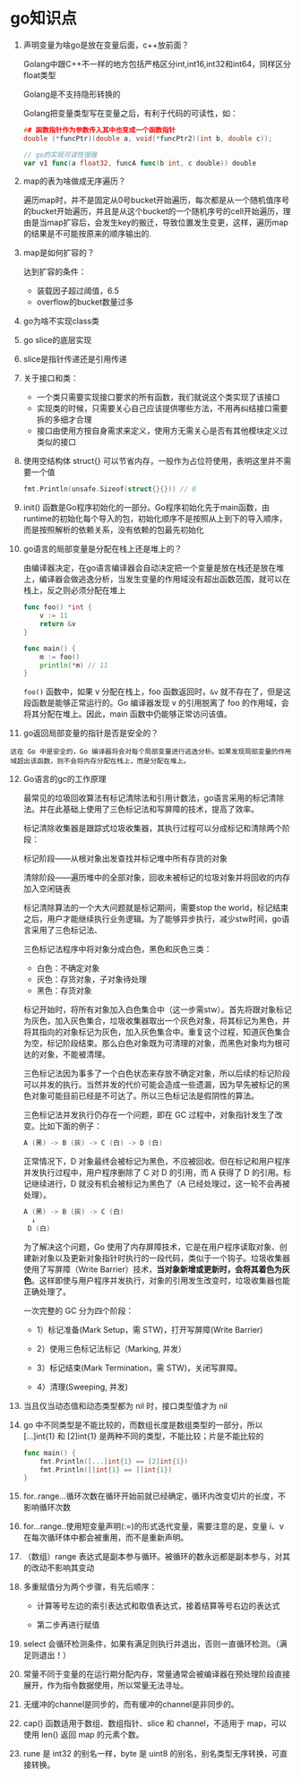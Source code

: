 # go知识点

1. 声明变量为啥go是放在变量后面，c++放前面？

   Golang中跟C++不一样的地方包括严格区分int,int16,int32和int64，同样区分float类型

   Golang是不支持隐形转换的

   Golang把变量类型写在变量之后，有利于代码的可读性，如：

   ```c
   ## 函数指针作为参数传入其中也变成一个函数指针
   double (*funcPtr)(double a, void(*funcPtr2)(int b, double c));
   ```

   ```go
   // go的实现可读性很强
   var v1 func(a float32, funcA func(b int, c double)) double
   ```

2. map的表为啥做成无序遍历？

   遍历map时，并不是固定从0号bucket开始遍历，每次都是从一个随机值序号的bucket开始遍历，并且是从这个bucket的一个随机序号的cell开始遍历，理由是当map扩容后，会发生key的搬迁，导致位置发生变更，这样，遍历map的结果是不可能按原来的顺序输出的.

3. map是如何扩容的？

   达到扩容的条件：

   * 装载因子超过阈值，6.5
   * overflow的bucket数量过多

4. go为啥不实现class类

5. go slice的底层实现

6. slice是指针传递还是引用传递

7. 关于接口和类：

   * 一个类只需要实现接口要求的所有函数，我们就说这个类实现了该接口
   * 实现类的时候，只需要关心自己应该提供哪些方法，不用再纠结接口需要拆的多细才合理
   * 接口由使用方按自身需求来定义，使用方无需关心是否有其他模块定义过类似的接口

8. 使用空结构体 struct{} 可以节省内存，一般作为占位符使用，表明这里并不需要一个值

   ```go
   fmt.Println(unsafe.Sizeof(struct{}{})) // 0
   ```

9. init() 函数是Go程序初始化的一部分。Go程序初始化先于main函数，由runtime的初始化每个导入的包，初始化顺序不是按照从上到下的导入顺序，而是按照解析的依赖关系，没有依赖的包最先初始化

10. go语言的局部变量是分配在栈上还是堆上的？

    由编译器决定，在go语言编译器会自动决定把一个变量是放在栈还是放在堆上，编译器会做逃逸分析，当发生变量的作用域没有超出函数范围，就可以在栈上，反之则必须分配在堆上

    ```go
    func foo() *int {
    	v := 11
    	return &v
    }
    
    func main() {
    	m := foo()
    	println(*m) // 11
    }
    ```

    `foo()` 函数中，如果 v 分配在栈上，foo 函数返回时，`&v` 就不存在了，但是这段函数是能够正常运行的。Go 编译器发现 v 的引用脱离了 foo 的作用域，会将其分配在堆上。因此，main 函数中仍能够正常访问该值。

11.  go返回局部变量的指针是否是安全的？

    这在 Go 中是安全的，Go 编译器将会对每个局部变量进行逃逸分析。如果发现局部变量的作用域超出该函数，则不会将内存分配在栈上，而是分配在堆上。

12. Go语言的gc的工作原理

    最常见的垃圾回收算法有标记清除法和引用计数法，go语言采用的标记清除法。并在此基础上使用了三色标记法和写屏障的技术，提高了效率。

    标记清除收集器是跟踪式垃圾收集器，其执行过程可以分成标记和清除两个阶段：

    标记阶段——从根对象出发查找并标记堆中所有存货的对象

    清除阶段——遍历堆中的全部对象，回收未被标记的垃圾对象并将回收的内存加入空闲链表

    标记清除算法的一个大大问题就是标记期间，需要stop the world，标记结束之后，用户才能继续执行业务逻辑。为了能够异步执行，减少stw时间，go语言采用了三色标记法、

    三色标记法程序中将对象分成白色，黑色和灰色三类：

    * 白色：不确定对象
    * 灰色：存货对象，子对象待处理
    * 黑色：存货对象

    标记开始时，将所有对象加入白色集合中（这一步需stw）。首先将跟对象标记为灰色，加入灰色集合，垃圾收集器取出一个灰色对象，将其标记为黑色，并将其指向的对象标记为灰色，加入灰色集合中。重复这个过程，知道灰色集合为空，标记阶段结束。那么白色对象既为可清理的对象，而黑色对象均为根可达的对象，不能被清理。

    三色标记法因为事多了一个白色状态来存放不确定对象，所以后续的标记阶段可以并发的执行。当然并发的代价可能会造成一些遗漏，因为早先被标记的黑色对象可能目前已经是不可达了。所以三色标记法是假阴性的算法。

    三色标记法并发执行仍存在一个问题，即在 GC 过程中，对象指针发生了改变。比如下面的例子：

    ```go
    A (黑) -> B (灰) -> C (白) -> D (白)
    ```

    正常情况下，D 对象最终会被标记为黑色，不应被回收。但在标记和用户程序并发执行过程中，用户程序删除了 C 对 D 的引用，而 A 获得了 D 的引用。标记继续进行，D 就没有机会被标记为黑色了（A 已经处理过，这一轮不会再被处理）。

    ```go
    A (黑) -> B (灰) -> C (白) 
      ↓
     D (白)
    ```

    为了解决这个问题，Go 使用了内存屏障技术，它是在用户程序读取对象、创建新对象以及更新对象指针时执行的一段代码，类似于一个钩子。垃圾收集器使用了写屏障（Write Barrier）技术，**当对象新增或更新时，会将其着色为灰色**。这样即使与用户程序并发执行，对象的引用发生改变时，垃圾收集器也能正确处理了。

    一次完整的 GC 分为四个阶段：

    - 1）标记准备(Mark Setup，需 STW)，打开写屏障(Write Barrier)

    - 2）使用三色标记法标记（Marking, 并发）

    - 3）标记结束(Mark Termination，需 STW)，关闭写屏障。

    - 4）清理(Sweeping, 并发)

13.  当且仅当动态值和动态类型都为 nil 时，接口类型值才为 nil

14. go 中不同类型是不能比较的，而数组长度是数组类型的一部分，所以 […]int{1} 和 [2]int{1} 是两种不同的类型，不能比较；片是不能比较的

    ```go
    func main() {
        fmt.Println([...]int{1} == [2]int{1})
        fmt.Println([]int{1} == []int{1})
    }
    ```

15. for..range...循环次数在循环开始前就已经确定，循环内改变切片的长度，不影响循环次数

16. for...range..使用短变量声明(:=)的形式迭代变量，需要注意的是，变量 i、v 在每次循环体中都会被重用，而不是重新声明。

17. （数组）range 表达式是副本参与循环。被循环的数永远都是副本参与，对其的改动不影响其变动

18. 多重赋值分为两个步骤，有先后顺序：

    * 计算等号左边的索引表达式和取值表达式，接着结算等号右边的表达式

    * 第二步再进行赋值

19. select 会循环检测条件，如果有满足则执行并退出，否则一直循环检测。（满足则退出！）

20. 常量不同于变量的在运行期分配内存，常量通常会被编译器在预处理阶段直接展开，作为指令数据使用，所以常量无法寻址。

21. 无缓冲的channel是同步的，而有缓冲的channel是非同步的。

22. cap() 函数适用于数组、数组指针、slice 和 channel，不适用于 map，可以使用 len() 返回 map 的元素个数。

23. rune 是 int32 的别名一样，byte 是 uint8 的别名，别名类型无序转换，可直接转换。




 